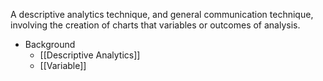A descriptive analytics technique, and general communication technique, involving the creation of charts that variables or outcomes of analysis.

* Background
	* [[Descriptive Analytics]]
	* [[Variable]]